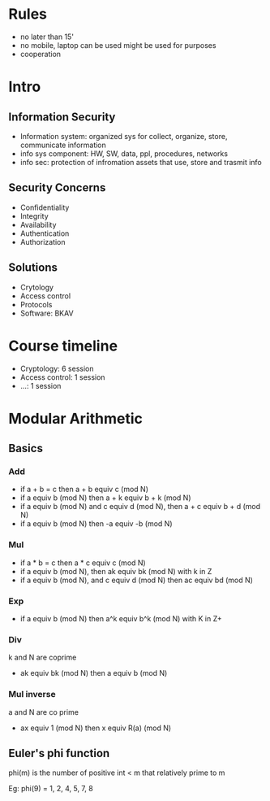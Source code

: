 # Rules
- no later than 15'
- no mobile, laptop can be used might be used for purposes
- cooperation

# Intro
## Information Security
- Information system: organized sys for collect, organize, store, communicate information
- info sys component: HW, SW, data, ppl, procedures, networks
- info sec: protection of infromation assets that use, store and trasmit info

## Security Concerns
- Confidentiality
- Integrity
- Availability
- Authentication
- Authorization

## Solutions
- Crytology
- Access control
- Protocols
- Software: BKAV

# Course timeline
- Cryptology: 6 session
- Access control: 1 session
- ...: 1 session

# Modular Arithmetic
## Basics
### Add
- if a + b = c then a + b equiv c (mod N)
- if a equiv b (mod N) then a + k equiv b + k (mod N)
- if a equiv b (mod N) and c equiv d (mod N), then a + c equiv b + d (mod N)
- if a equiv b (mod N) then -a equiv -b (mod N)

### Mul
- if a * b = c then a * c equiv c (mod N)
- if a equiv b (mod N), then ak equiv bk (mod N) with k in Z
- if a equiv b (mod N), and c equiv d (mod N) then ac equiv bd (mod N)

### Exp
- if a equiv b (mod N) then a^k equiv b^k (mod N) with K in Z+

### Div
k and N are coprime
- ak equiv bk (mod N) then a equiv b (mod N)

### Mul inverse
a and N are co prime
- ax equiv 1 (mod N) then x equiv R(a) (mod N)

## Euler's phi function
phi(m) is the number of positive int < m that relatively prime to m

Eg: phi(9) = 1, 2, 4, 5, 7, 8

